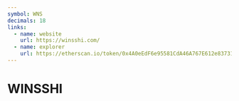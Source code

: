 ```yaml
---
symbol: WNS
decimals: 18
links:
  - name: website
    url: https://winsshi.com/
  - name: explorer
    url: https://etherscan.io/token/0x4A0eEdF6e95581CdA46A767E612e83731C0cD418
---
```


# WINSSHI
